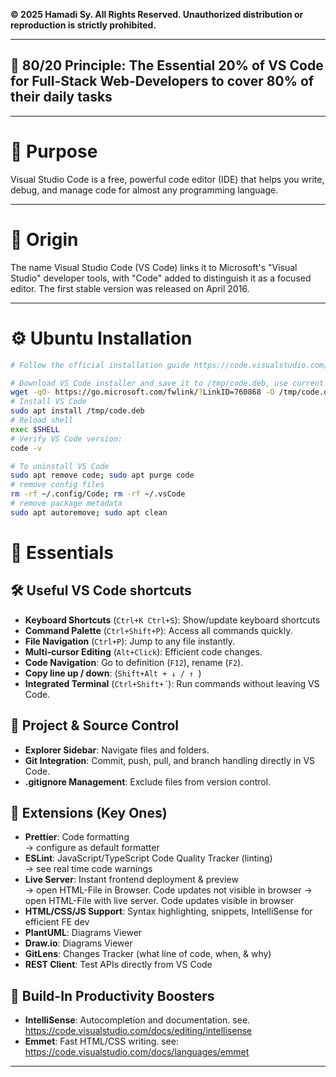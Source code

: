 **© 2025 Hamadi Sy. All Rights Reserved. Unauthorized distribution or reproduction is strictly prohibited.**

---

## 🚀 80/20 Principle: The Essential 20% of VS Code for Full-Stack Web-Developers to cover 80% of their daily tasks

---

# 🎯 Purpose
Visual Studio Code is a free, powerful code editor (IDE) that helps you write, debug, and manage code for almost any programming language.

---

# 🌱 Origin
The name Visual Studio Code (VS Code) links it to Microsoft's "Visual Studio" developer tools, with "Code" added to distinguish it as a focused editor. The first stable version was released on April 2016.

---

# ⚙️ Ubuntu Installation
```bash Installation
# Follow the official installation guide https://code.visualstudio.com/docs/setup/linux 

# Download VS Code installer and save it to /tmp/code.deb, use current URL from official website
wget -qO- https://go.microsoft.com/fwlink/?LinkID=760868 -O /tmp/code.deb
# Install VS Code
sudo apt install /tmp/code.deb
# Reload shell
exec $SHELL
# Verify VS Code version:
code -v
```

```bash uninstallation
# To uninstall VS Code
sudo apt remove code; sudo apt purge code
# remove config files
rm -rf ~/.config/Code; rm -rf ~/.vsCode
# remove package metadata
sudo apt autoremove; sudo apt clean
```

# 🧠 Essentials

## 🛠 Useful VS Code shortcuts

* **Keyboard Shortcuts** (`Ctrl+K Ctrl+S`): Show/update keyboard shortcuts
* **Command Palette** (`Ctrl+Shift+P`): Access all commands quickly.
* **File Navigation** (`Ctrl+P`): Jump to any file instantly.
* **Multi-cursor Editing** (`Alt+Click`): Efficient code changes.
* **Code Navigation**: Go to definition (`F12`), rename (`F2`).
* **Copy line up / down**: (`Shift+Alt + ↓ / ↑ `)
* **Integrated Terminal** (`Ctrl+Shift+´`): Run commands without leaving VS Code.

## 📂 Project & Source Control

* **Explorer Sidebar**: Navigate files and folders.
* **Git Integration**: Commit, push, pull, and branch handling directly in VS Code.
* **.gitignore Management**: Exclude files from version control.

## 🧩 Extensions (Key Ones)

* **Prettier**: Code formatting  
     → configure as default formatter
* **ESLint**: JavaScript/TypeScript Code Quality Tracker (linting)  
     → see real time code warnings
* **Live Server**: Instant frontend deployment & preview  
     → open HTML-File in Browser. Code updates not visible in browser
     → open HTML-File with live server. Code updates visible in browser
* **HTML/CSS/JS Support**: Syntax highlighting, snippets, IntelliSense for efficient FE dev
* **PlantUML**: Diagrams Viewer
* **Draw.io**: Diagrams Viewer
* **GitLens**: Changes Tracker (what line of code, when, & why)
* **REST Client**: Test APIs directly from VS Code

## 🧰 Build-In Productivity Boosters

* **IntelliSense**: Autocompletion and documentation. see. https://code.visualstudio.com/docs/editing/intellisense
* **Emmet**: Fast HTML/CSS writing. see: https://code.visualstudio.com/docs/languages/emmet

---
